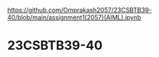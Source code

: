 https://github.com/Omprakash2057/23CSBTB39-40/blob/main/assignment1(2057)(AIML).ipynb
# 23CSBTB39-40
